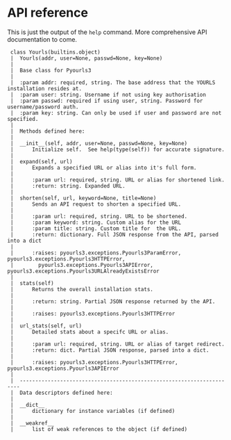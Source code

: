 # API reference

This is just the output of the `help` command. More comprehensive API documentation to come.

     class Yourls(builtins.object)
     |  Yourls(addr, user=None, passwd=None, key=None)
     |  
     |  Base class for Pyourls3
     |  
     |  :param addr: required, string. The base address that the YOURLS installation resides at.
     |  :param user: string. Username if not using key authorisation
     |  :param passwd: required if using user, string. Password for username/password auth.
     |  :param key: string. Can only be used if user and password are not specified.
     |  
     |  Methods defined here:
     |  
     |  __init__(self, addr, user=None, passwd=None, key=None)
     |      Initialize self.  See help(type(self)) for accurate signature.
     |  
     |  expand(self, url)
     |      Expands a specified URL or alias into it's full form.
     |      
     |      :param url: required, string. URL or alias for shortened link.
     |      :return: string. Expanded URL.
     |  
     |  shorten(self, url, keyword=None, title=None)
     |      Sends an API request to shorten a specified URL.
     |      
     |      :param url: required, string. URL to be shortened.
     |      :param keyword: string. Custom alias for the URL
     |      :param title: string. Custom title for  the URL.
     |      :return: dictionary. Full JSON response from the API, parsed into a dict
     |      
     |      :raises: pyourls3.exceptions.Pyourls3ParamError, pyourls3.exceptions.Pyourls3HTTPError,
     |        pyourls3.exceptions.Pyourls3APIError, pyourls3.exceptions.Pyourls3URLAlreadyExistsError
     |  
     |  stats(self)
     |      Returns the overall installation stats.
     |      
     |      :return: string. Partial JSON response returned by the API.
     |      
     |      :raises: pyourls3.exceptions.Pyourls3HTTPError
     |  
     |  url_stats(self, url)
     |      Detailed stats about a specifc URL or alias.
     |      
     |      :param url: required, string. URL or alias of target redirect.
     |      :return: dict. Partial JSON response, parsed into a dict.
     |      
     |      :raises: pyourls3.exceptions.Pyourls3HTTPError, pyourls3.exceptions.Pyourls3APIError
     |  
     |  ----------------------------------------------------------------------
     |  Data descriptors defined here:
     |  
     |  __dict__
     |      dictionary for instance variables (if defined)
     |  
     |  __weakref__
     |      list of weak references to the object (if defined)